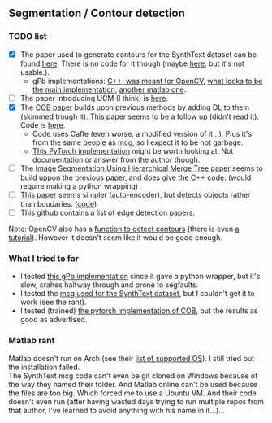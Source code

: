 ## Segmentation / Contour detection
### TODO list
- [x] The paper used to generate contours for the SynthText dataset can be found [here](https://www2.eecs.berkeley.edu/Research/Projects/CS/vision/grouping/papers/amfm_pami2010.pdf). There is no code for it though (maybe [here](https://github.com/jponttuset/mcg), but it's not usable.).
  - gPb implementations: [C++, was meant for OpenCV](https://github.com/HiDiYANG/gPb-GSoC), [what looks to be the main implementation](https://github.com/vrabaud/gPb), [another matlab one](https://github.com/SCrommelinck/gPb-Contour-Detection).
- [ ] The paper introducing UCM (I think) is [here](https://citeseerx.ist.psu.edu/viewdoc/download?doi=10.1.1.123.9972&rep=rep1&type=pdf).
- [x] The [COB paper](https://arxiv.org/pdf/1701.04658v2.pdf) builds upon previous methods by adding DL to them (skimmed trough it). [This](https://arxiv.org/pdf/1701.04658v2.pdf) paper seems to be a follow up (didn't read it). Code is [here](https://github.com/kmaninis/COB).
  - Code uses Caffe (even worse, a modified version of it...). Plus it's from the same people as [mcg](https://github.com/jponttuset/mcg), so I expect it to be hot garbage.
  - [This PyTorch implementation](https://github.com/lejeunel/cobnet) might be worth looking at. Not documentation or answer from the author though.
- [ ] The [Image Segmentation Using Hierarchical Merge Tree paper](https://arxiv.org/pdf/1505.06389.pdf) seems to build uppon the previous paper, and does give the [C++ code](https://github.com/tingliu/glia). (would require making a python wrapping)
- [ ] [This paper](https://arxiv.org/pdf/1603.04530v1.pdf) seems simpler (auto-encoder), but detects objects rather than boudaries. ([code](https://github.com/captanlevi/Contour-Detection-Pytorch))
- [ ] [This github](https://github.com/MarkMoHR/Awesome-Edge-Detection-Papers) contains a list of edge detection papers.

Note: OpenCV also has a [function to detect contours](https://docs.opencv.org/3.4/df/d0d/tutorial_find_contours.html) (there is even [a tutorial](https://learnopencv.com/contour-detection-using-opencv-python-c/)). However it doesn't seem like it would be good enough.


### What I tried to far
- I tested [this gPb implementation](https://github.com/hoel-bagard/gPb-GSoC) since it gave a python wrapper, but it's slow, crahes halfway through and prone to segfaults.
- I tested the [mcg used for the SynthText dataset](https://github.com/jponttuset/mcg), but I couldn't get it to work (see the rant).
- I tested (trained) [the pytorch implementation of COB](https://github.com/hoel-bagard/cobnet?organization=hoel-bagard&organization=hoel-bagard), but the results as good as advertised.

### Matlab rant
Matlab doesn't run on Arch (see their [list of supported OS](https://uk.mathworks.com/support/requirements/matlab-system-requirements.html)). I still tried but the installation failed.\
The SynthText mcg code can't even be git cloned on Windows because of the way they named their folder. And Matlab online can't be used because the files are too big. Which forced me to use a Ubuntu VM. And their code doesn't even run (after having wasted days trying to run multiple repos from that author, I've learned to avoid anything with his name in it...)...

